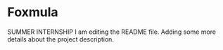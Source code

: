 # Foxmula
SUMMER INTERNSHIP
I am editing the README file. Adding some more details about the project description.
